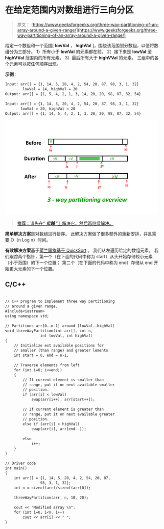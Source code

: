 # 在给定范围内对数组进行三向分区

> 原文： [https://www.geeksforgeeks.org/three-way-partitioning-of-an-array-around-a-given-range/](https://www.geeksforgeeks.org/three-way-partitioning-of-an-array-around-a-given-range/)

给定一个数组和一个范围[ **lowVal** ， **highVal** ]，围绕该范围划分数组，以便将数组分为三部分。
1）所有小于 **lowVal** 的元素都在前。
2）接下来是 **lowVal** 至 **highVVal** 范围内的所有元素。
3）最后所有大于 **highVVal** 的元素。
三组中的各个元素可以按任何顺序出现。

**示例**：

```
Input: arr[] = {1, 14, 5, 20, 4, 2, 54, 20, 87, 98, 3, 1, 32}  
        lowVal = 14, highVal = 20
Output: arr[] = {1, 5, 4, 2, 1, 3, 14, 20, 20, 98, 87, 32, 54}

Input: arr[] = {1, 14, 5, 20, 4, 2, 54, 20, 87, 98, 3, 1, 32}  
       lowVal = 20, highVal = 20       
Output: arr[] = {1, 14, 5, 4, 2, 1, 3, 20, 20, 98, 87, 32, 54} 

```

![](img/880f272932267da219b4546df1821d9e.png)

> [推荐：请先在“ ***实践*** ”上解决它，然后再继续解决。](https://practice.geeksforgeeks.org/problems/three-way-partitioning/1)

**简单解决方案**是对数组进行排序。 此解决方案做了很多额外的重新安排，并且需要 O（n Log n）时间。

**有效解决方案**基于[荷兰国旗基于 QuickSort](https://www.geeksforgeeks.org/3-way-quicksort-dutch-national-flag/) 。 我们从左遍历给定的数组元素。 我们跟踪两个指针，第一个（在下面的代码中称为 start）从头开始存储较小元素（小于范围）的下一个位置； 第二个（在下面的代码中称为 end）存储从 end 开始更大元素的下一个位置。

## C/C++ 

```

// C++ program to implement three way partitioning 
// around a given range. 
#include<iostream> 
using namespace std; 

// Partitions arr[0..n-1] around [lowVal..highVal] 
void threeWayPartition(int arr[], int n, 
                int lowVal, int highVal) 
{ 
    // Initialize ext available positions for 
    // smaller (than range) and greater lements 
    int start = 0, end = n-1; 

    // Traverse elements from left 
    for (int i=0; i<=end;) 
    { 
        // If current element is smaller than 
        // range, put it on next available smaller 
        // position. 
        if (arr[i] < lowVal) 
            swap(arr[i++], arr[start++]); 

        // If current element is greater than 
        // range, put it on next available greater 
        // position. 
        else if (arr[i] > highVal) 
            swap(arr[i], arr[end--]); 

        else
            i++; 
    } 
} 

// Driver code 
int main() 
{ 
    int arr[] = {1, 14, 5, 20, 4, 2, 54, 20, 87, 
                98, 3, 1, 32}; 
    int n = sizeof(arr)/sizeof(arr[0]); 

    threeWayPartition(arr, n, 10, 20); 

    cout << "Modified array \n"; 
    for (int i=0; i<n; i++) 
        cout << arr[i] << " "; 
} 

```